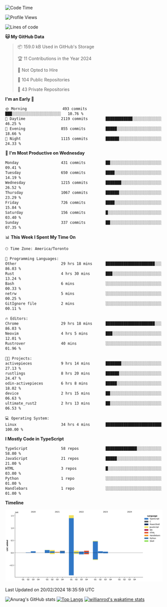 <!--START_SECTION:waka-->
![Code Time](http://img.shields.io/badge/Code%20Time-1%2C217%20hrs%2048%20mins-blue)

![Profile Views](http://img.shields.io/badge/Profile%20Views-1-blue)

![Lines of code](https://img.shields.io/badge/From%20Hello%20World%20I%27ve%20Written-2.7%20million%20lines%20of%20code-blue)

**🐱 My GitHub Data** 

> 📦 159.0 kB Used in GitHub's Storage 
 > 
> 🏆 11 Contributions in the Year 2024
 > 
> 🚫 Not Opted to Hire
 > 
> 📜 104 Public Repositories 
 > 
> 🔑 43 Private Repositories 
 > 
**I'm an Early 🐤** 

```text
🌞 Morning                493 commits         ███░░░░░░░░░░░░░░░░░░░░░░   10.76 % 
🌆 Daytime                2119 commits        ████████████░░░░░░░░░░░░░   46.25 % 
🌃 Evening                855 commits         █████░░░░░░░░░░░░░░░░░░░░   18.66 % 
🌙 Night                  1115 commits        ██████░░░░░░░░░░░░░░░░░░░   24.33 % 
```
📅 **I'm Most Productive on Wednesday** 

```text
Monday                   431 commits         ██░░░░░░░░░░░░░░░░░░░░░░░   09.41 % 
Tuesday                  650 commits         ████░░░░░░░░░░░░░░░░░░░░░   14.19 % 
Wednesday                1215 commits        ███████░░░░░░░░░░░░░░░░░░   26.52 % 
Thursday                 1067 commits        ██████░░░░░░░░░░░░░░░░░░░   23.29 % 
Friday                   726 commits         ████░░░░░░░░░░░░░░░░░░░░░   15.84 % 
Saturday                 156 commits         █░░░░░░░░░░░░░░░░░░░░░░░░   03.40 % 
Sunday                   337 commits         ██░░░░░░░░░░░░░░░░░░░░░░░   07.35 % 
```


📊 **This Week I Spent My Time On** 

```text
🕑︎ Time Zone: America/Toronto

💬 Programming Languages: 
Other                    29 hrs 18 mins      ██████████████████████░░░   86.03 % 
Rust                     4 hrs 30 mins       ███░░░░░░░░░░░░░░░░░░░░░░   13.24 % 
Bash                     6 mins              ░░░░░░░░░░░░░░░░░░░░░░░░░   00.33 % 
netrw                    5 mins              ░░░░░░░░░░░░░░░░░░░░░░░░░   00.25 % 
GitIgnore file           2 mins              ░░░░░░░░░░░░░░░░░░░░░░░░░   00.11 % 

🔥 Editors: 
Chrome                   29 hrs 18 mins      ██████████████████████░░░   86.03 % 
Neovim                   4 hrs 5 mins        ███░░░░░░░░░░░░░░░░░░░░░░   12.01 % 
Rustrover                40 mins             ░░░░░░░░░░░░░░░░░░░░░░░░░   01.96 % 

🐱‍💻 Projects: 
activepieces             9 hrs 14 mins       ███████░░░░░░░░░░░░░░░░░░   27.13 % 
rustlings                8 hrs 20 mins       ██████░░░░░░░░░░░░░░░░░░░   24.47 % 
odin-activepieces        6 hrs 8 mins        █████░░░░░░░░░░░░░░░░░░░░   18.02 % 
device                   2 hrs 15 mins       ██░░░░░░░░░░░░░░░░░░░░░░░   06.63 % 
ultimate_rust2           2 hrs 13 mins       ██░░░░░░░░░░░░░░░░░░░░░░░   06.53 % 

💻 Operating System: 
Linux                    34 hrs 4 mins       █████████████████████████   100.00 % 
```

**I Mostly Code in TypeScript** 

```text
TypeScript               58 repos            ██████████████░░░░░░░░░░░   58.00 % 
JavaScript               21 repos            █████░░░░░░░░░░░░░░░░░░░░   21.00 % 
HTML                     3 repos             █░░░░░░░░░░░░░░░░░░░░░░░░   03.00 % 
Python                   1 repo              ░░░░░░░░░░░░░░░░░░░░░░░░░   01.00 % 
Handlebars               1 repo              ░░░░░░░░░░░░░░░░░░░░░░░░░   01.00 % 
```



**Timeline**

![Lines of Code chart](https://raw.githubusercontent.com/wise-introvert/wise-introvert/master/assets/bar_graph.png)


 Last Updated on 20/02/2024 18:35:59 UTC
<!--END_SECTION:waka-->

![Anurag's GitHub stats](https://github-readme-stats.vercel.app/api?username=wise-introvert&count_private=true&show_icons=true)
[![Top Langs](https://github-readme-stats.vercel.app/api/top-langs/?username=wise-introvert&langs_count=10)](https://github.com/anuraghazra/github-readme-stats)
[![willianrod's wakatime stats](https://github-readme-stats.vercel.app/api/wakatime?username=wiseintrovert)](https://github.com/anuraghazra/github-readme-stats)
